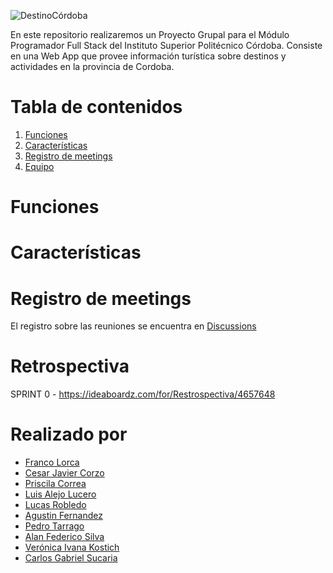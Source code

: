 ![DestinoCórdoba](https://user-images.githubusercontent.com/66887467/192067295-74af5a0b-dd7b-4016-a2da-b00295895b3f.png)

En este repositorio realizaremos un Proyecto Grupal para el Módulo Programador Full Stack del Instituto Superior Politécnico Córdoba. Consiste en una Web App que provee información turística sobre destinos y actividades en la provincia de Cordoba.

# Tabla de contenidos
1. [Funciones](#funciones)
2. [Características](#características)
3. [Registro de meetings](#registro-de-meetings)
4. [Equipo](#realizado-por)


# Funciones


# Características

# Registro de meetings

El registro sobre las reuniones se encuentra en [Discussions](https://github.com/FrancoGL/ISPC-FullStack/discussions)

# Retrospectiva
SPRINT 0 - https://ideaboardz.com/for/Restrospectiva/4657648


# Realizado por
* [Franco Lorca](https://github.com/FrancoGL)
* [Cesar Javier Corzo](https://github.com/javiercorzo37)
* [Priscila Correa](https://github.com/pri1593)
* [Luis Alejo Lucero](https://github.com/Alejo11Lucero)
* [Lucas Robledo](https://github.com/Lukill22)
* [Agustin Fernandez](https://github.com/cheaguz)
* [Pedro Tarrago](https://github.com/pepi1100)
* [Alan Federico Silva](https://github.com/federico42o/)
* [Verónica Ivana Kostich](https://github.com/veroivk)
* [Carlos Gabriel Sucaria](https://github.com/gabrielsucaria)
